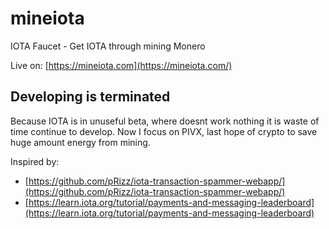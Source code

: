 # mineiota
IOTA Faucet - Get IOTA through mining Monero

Live on: [https://mineiota.com](https://mineiota.com/)

## Developing is terminated
Because IOTA is in unuseful beta, where doesnt work nothing it is waste of time continue to develop. Now I focus on PIVX, last hope of crypto to save huge amount energy from mining.

Inspired by:
* [https://github.com/pRizz/iota-transaction-spammer-webapp/](https://github.com/pRizz/iota-transaction-spammer-webapp/)
* [https://learn.iota.org/tutorial/payments-and-messaging-leaderboard](https://learn.iota.org/tutorial/payments-and-messaging-leaderboard)


